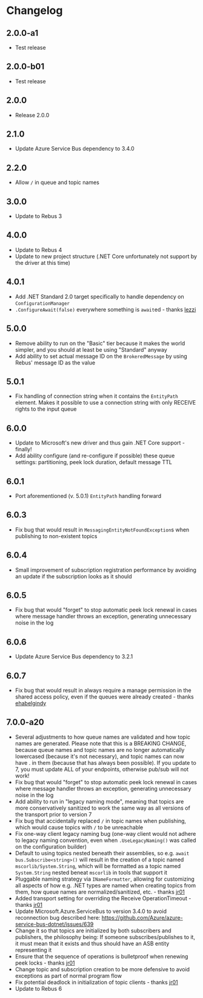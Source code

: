 # Changelog

## 2.0.0-a1

* Test release

## 2.0.0-b01

* Test release

## 2.0.0

* Release 2.0.0

## 2.1.0

* Update Azure Service Bus dependency to 3.4.0

## 2.2.0

* Allow `/` in queue and topic names

## 3.0.0

* Update to Rebus 3

## 4.0.0

* Update to Rebus 4
* Update to new project structure (.NET Core unfortunately not support by the driver at this time)

## 4.0.1

* Add .NET Standard 2.0 target specifically to handle dependency on `ConfigurationManager`
* `.ConfigureAwait(false)` everywhere something is `await`ed - thanks [lezzi]

## 5.0.0

* Remove ability to run on the "Basic" tier because it makes the world simpler, and you should at least be using "Standard" anyway
* Add ability to set actual message ID on the `BrokeredMessage` by using Rebus' message ID as the value

## 5.0.1

* Fix handling of connection string when it contains the `EntityPath` element. Makes it possible to use a connection string with only RECEIVE rights to the input queue

## 6.0.0

* Update to Microsoft's new driver and thus gain .NET Core support - finally!
* Add ability configure (and re-configure if possible) these queue settings: partitioning, peek lock duration, default message TTL

## 6.0.1

* Port aforementioned (v. 5.0.1) `EntityPath` handling forward

## 6.0.3

* Fix bug that would result in `MessagingEntityNotFoundException`s when publishing to non-existent topics

## 6.0.4

* Small improvement of subscription registration performance by avoiding an update if the subscription looks as it should

## 6.0.5

* Fix bug that would "forget" to stop automatic peek lock renewal in cases where message handler throws an exception, generating unnecessary noise in the log

## 6.0.6

* Update Azure Service Bus dependency to 3.2.1

## 6.0.7

* Fix bug that would result in always require a manage permission in the shared access policy, even if the queues were already created - thanks [ehabelgindy]


## 7.0.0-a20

* Several adjustments to how queue names are validated and how topic names are generated. Please note that this is a BREAKING CHANGE, because queue names and topic names are no longer automatically lowercased (because it's not necessary), and topic names can now have . in them (because that has always been possible). If you update to 7, you must update ALL of your endpoints, otherwise pub/sub will not work!
* Fix bug that would "forget" to stop automatic peek lock renewal in cases where message handler throws an exception, generating unnecessary noise in the log
* Add ability to run in "legacy naming mode", meaning that topics are more conservatively sanitized to work the same way as all versions of the transport prior to version 7
* Fix bug that accidentally replaced `/` in topic names when publishing, which would cause topics with `/` to be unreachable
* Fix one-way client legacy naming bug (one-way client would not adhere to legacy naming convention, even when `.UseLegacyNaming()` was called on the configuration builder)
* Default to using topics nested beneath their assemblies, so e.g. `await bus.Subscribe<string>()` will result in the creation of a topic named `mscorlib/System.String`, which will be formatted as a topic named `System.String` nested beneat `mscorlib` in tools that support it
* Pluggable naming strategy via `INameFormatter`, allowing for customizing all aspects of how e.g. .NET types are named when creating topics from them, how queue names are normalized/sanitized, etc. - thanks [jr01]
* Added transport setting for overriding the Receive OperationTimeout - thanks [jr01]
* Update Microsoft.Azure.ServiceBus to version 3.4.0 to avoid reconnection bug described here: https://github.com/Azure/azure-service-bus-dotnet/issues/639
* Change it so that topics are initialized by both subscribers and publishers, the philosophy being: If someone subscribes/publishes to it, it must mean that it exists and thus should have an ASB entity representing it
* Ensure that the sequence of operations is bulletproof when renewing peek locks - thanks [jr01]
* Change topic and subscription creation to be more defensive to avoid exceptions as part of normal program flow
* Fix potential deadlock in initialization of topic clients - thanks [jr01]
* Update to Rebus 6

[ehabelgindy]: https://github.com/ehabelgindy
[jr01]: https://github.com/jr01
[lezzi]: https://github.com/lezzi
[Meyce]: https://github.com/Meyce
